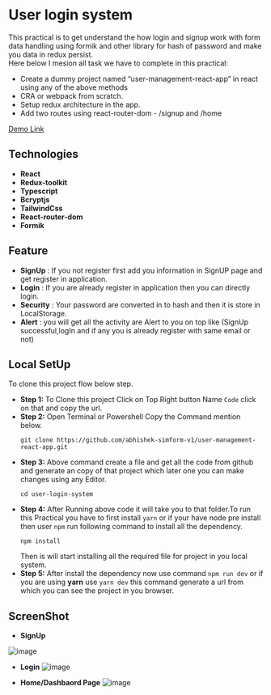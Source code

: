 # User login system

This practical is to get understand the how login and signup work with form data handling using formik and other library for hash of password and make you data in redux persist.
<br/>
Here below I mesion all task we have to complete in this practical:

- Create a dummy project named “user-management-react-app” in react using any of the above methods
- CRA or webpack from scratch.
- Setup redux architecture in the app.
- Add two routes using react-router-dom - /signup and /home

[Demo Link](https://user-login-system.onrender.com)

## Technologies

- **React**
- **Redux-toolkit**
- **Typescript**
- **Bcryptjs**
- **TailwindCss**
- **React-router-dom**
- **Formik**

## Feature

- **SignUp** : If you not register first add you information in SignUP page and get register in application.
- **Login** : If you are already register in application then you can directly login.
- **Security** : Your password are converted in to hash and then it is store in LocalStorage.
- **Alert** : you will get all the activity are Alert to you on top like (SignUp successful,logIn and if any you is already register with same email or not)

## Local SetUp

To clone this project flow below step.

- **Step 1:** To Clone this project Click on Top Right button Name `Code` click on that and copy the url.
- **Step 2:** Open Terminal or Powershell Copy the Command mention below.
  ```
  git clone https://github.com/abhishek-simform-v1/user-management-react-app.git
  ```
- **Step 3:** Above command create a file and get all the code from github and generate an copy of that project which later one you can make changes using any Editor.
  ```
  cd user-login-system
  ```
- **Step 4:** After Running above code it will take you to that folder.To run this Practical you have to first install `yarn` or if your have node pre install then user `npm` run following command to install all the dependency.
  ```
  npm install
  ```
  Then is will start installing all the required file for project in you local system.
- **Step 5:** After install the dependency now use command `npm run dev` or if you are using **yarn** use `yarn dev` this command generate a url from which you can see the project in you browser.

## ScreenShot

- **SignUp**

![image](https://github.com/vipulc8/user-login-system/assets/122255127/fcc81512-949f-4f8d-b8d5-d604c0e07c7b)

- **Login**
  ![image](https://www.linkpicture.com/q/Screenshot-from-2023-05-23-13-51-51.png)

- **Home/Dashbaord Page**
  ![image](https://www.linkpicture.com/q/Screenshot-from-2023-05-23-14-00-37.png)
